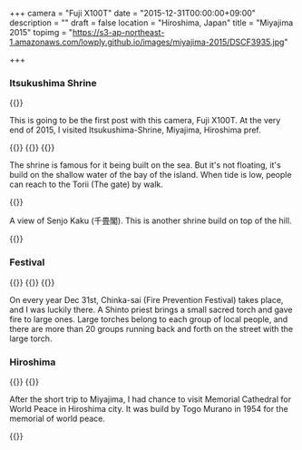 +++
camera = "Fuji X100T"
date = "2015-12-31T00:00:00+09:00"
description = ""
draft = false
location = "Hiroshima, Japan"
title = "Miyajima 2015"
topimg = "https://s3-ap-northeast-1.amazonaws.com/lowply.github.io/images/miyajima-2015/DSCF3935.jpg"

+++

### Itsukushima Shrine

{{<img album="miyajima-2015" name="DSCF3917">}}

This is going to be the first post with this camera, Fuji X100T. At the very end of 2015, I visited Itsukushima-Shrine, Miyajima, Hiroshima pref.

{{<img album="miyajima-2015" name="DSCF3933">}}
{{<img album="miyajima-2015" name="DSCF3973">}}
{{<img album="miyajima-2015" name="DSCF3935">}}

The shrine is famous for it being built on the sea. But it's not floating, it's build on the shallow water of the bay of the island. When tide is low, people can reach to the Torii (The gate) by walk.

{{<img album="miyajima-2015" name="DSCF3960">}}

A view of Senjo Kaku (千畳閣). This is another shrine build on top of the hill.

{{<img album="miyajima-2015" name="DSCF3969">}}

### Festival

{{<img album="miyajima-2015" name="DSCF3982">}}
{{<img album="miyajima-2015" name="DSCF4012">}}
{{<img album="miyajima-2015" name="DSCF4035">}}

On every year Dec 31st, Chinka-sai (Fire Prevention Festival) takes place, and I was luckily there. A Shinto priest brings a small sacred torch and gave fire to large ones. Large torches belong to each group of local people, and there are more than 20 groups running back and forth on the street with the large torch.

### Hiroshima

{{<img album="miyajima-2015" name="DSCF4091">}}
{{<img album="miyajima-2015" name="DSCF4094">}}

After the short trip to Miyajima, I had chance to visit Memorial Cathedral for World Peace in Hiroshima city. It was build by Togo Murano in 1954 for the memorial of world peace.

{{<img album="miyajima-2015" name="DSCF4102">}}

